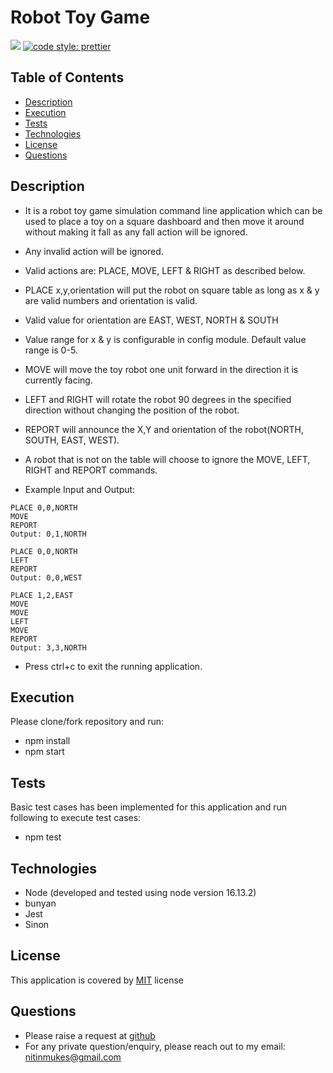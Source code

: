 # Robot Toy Game
[![](https://img.shields.io/badge/License-MIT-green)](#license)
[![code style: prettier](https://img.shields.io/badge/code_style-prettier-ff69b4.svg?style=flat-square)](https://github.com/prettier/prettier)


## Table of Contents
* [Description](#description)
* [Execution](#execution)
* [Tests](#tests)
* [Technologies](#technologies)
* [License](#license)
* [Questions](#questions)

## Description
- It is a robot toy game simulation command line application which can be used to place a toy on a square dashboard and then move it around without making it fall as any fall action will be ignored.
- Any invalid action will be ignored.
- Valid actions are: PLACE, MOVE, LEFT & RIGHT as described below.
- PLACE x,y,orientation will put the robot on square table as long as x & y are valid numbers and orientation is valid.
- Valid value for orientation are EAST, WEST, NORTH & SOUTH
- Value range for x & y is configurable in config module. Default value range is 0-5.
- MOVE will move the toy robot one unit forward in the direction it is currently facing.
- LEFT and RIGHT will rotate the robot 90 degrees in the specified direction without changing the position of the robot.
- REPORT will announce the X,Y and orientation of the robot(NORTH, SOUTH, EAST, WEST).
- A robot that is not on the table will choose to ignore the MOVE, LEFT, RIGHT and REPORT commands.

- Example Input and Output:

```plain
PLACE 0,0,NORTH
MOVE
REPORT
Output: 0,1,NORTH
```

```plain
PLACE 0,0,NORTH
LEFT
REPORT
Output: 0,0,WEST
```

```plain
PLACE 1,2,EAST
MOVE
MOVE
LEFT
MOVE
REPORT
Output: 3,3,NORTH
```
- Press ctrl+c to exit the running application.

## Execution
Please clone/fork repository and run:
 - npm install 
 - npm start

## Tests
Basic test cases has been implemented for this application and run following to execute test cases:
- npm test

## Technologies
* Node (developed and tested using node version 16.13.2)
* bunyan
* Jest
* Sinon

## License
This application is covered by [MIT](./LICENSE) license

## Questions
* Please raise a request at [github](https://github.com/nitinmuk)
* For any private question/enquiry, please reach out to my email: nitinmukes@gmail.com
